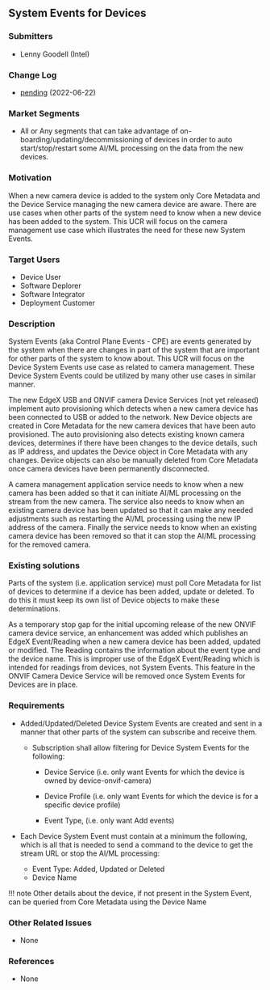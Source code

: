 ## System Events for Devices
### Submitters
- Lenny Goodell (Intel)

### Change Log
- [pending](https://github.com/edgexfoundry/edgex-docs/pull/779) (2022-06-22)

### Market Segments
- All or Any segments that can take advantage of on-boarding/updating/decommissioning of devices in order to auto start/stop/restart some AI/ML processing on the data from the new devices.

### Motivation
When a new camera device is added to the system only Core Metadata and the Device Service managing the new camera device are aware. There are use cases when other parts of the  system need to know when a new device has been added to the system. This UCR will focus on the camera management use case which illustrates the need for these new System Events.

### Target Users
- Device User
- Software Deplorer
- Software Integrator
- Deployment Customer

### Description
System Events (aka Control Plane Events - CPE) are events generated by the system when there are changes in part of the system that are important for other parts of the system to know about. This UCR will focus on the Device System Events use case as related to camera management. These Device System Events could be utilized by many other use cases in similar manner.

The new EdgeX USB and ONVIF camera Device Services (not yet released) implement auto provisioning which detects when a new camera device has been connected to USB or added to the network. New Device objects are created in Core Metadata for the new camera devices that have been auto provisioned. The auto provisioning also detects existing known camera devices, determines if there have been changes to the device details, such as IP address, and updates the Device object in Core Metadata with any changes. Device objects can also be manually deleted from Core Metadata once camera devices have been permanently disconnected.

A camera management application service needs to know when a new camera has been added so that it can initiate AI/ML processing on the stream from the new camera. The service also needs to know when an existing camera device has been updated so that it can make any needed adjustments such as restarting the AI/ML processing using the new IP address of the camera. Finally the service needs to know when an existing camera device has been removed so that it can stop the AI/ML processing for the removed camera.

### Existing solutions
Parts of the system (i.e. application service) must poll Core Metadata for list of devices to determine if a device has been added, update or deleted. To do this it must keep its own list of Device objects to make these determinations.

As a temporary stop gap for the initial upcoming release of the new ONVIF camera device service, an enhancement was added which publishes an EdgeX Event/Reading when a new camera device has been added, updated or modified. The Reading contains the information about the event type and the device name. This is improper use of the EdgeX Event/Reading which is intended for readings from devices, not System Events. This feature in the ONVIF Camera Device Service will be removed once System Events for Devices are in place.

### Requirements
- Added/Updated/Deleted Device System Events are created and sent in a manner that other parts of the system can subscribe and receive them.
  - Subscription shall allow filtering for Device System Events for the following:
    - Device Service (i.e. only want Events for which the device is owned by device-onvif-camera)

    - Device Profile (i.e. only want Events for which the device is for a specific device profile)

    - Event Type, (i.e. only want Add events)

- Each Device System Event must contain at a minimum the following, which is all that is needed to send a command to the device to get the stream URL or stop the AI/ML processing:

  - Event Type: Added, Updated or Deleted
  - Device Name

!!! note
    Other details about the device, if not present in the System Event,  can be queried from Core Metadata using the Device Name

### Other Related Issues
- None

### References
- None 
